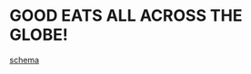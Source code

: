 # GOOD EATS ALL ACROSS THE GLOBE!

[schema](prisma/migrations/20211012212607-create-spots/README.md)
